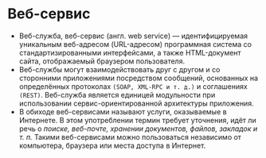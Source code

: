 # Веб-сервис
* Веб-служба, веб-сервис (англ. web service) — идентифицируемая уникальным веб-адресом (URL-адресом) программная система со стандартизированными интерфейсами, а также HTML-документ сайта, отображаемый браузером пользователя.
* Веб-службы могут взаимодействовать друг с другом и со сторонними приложениями посредством сообщений, основанных на определённых протоколах `(SOAP, XML-RPC и т. д.)` и соглашениях `(REST)`. 
  Веб-служба является единицей модульности при использовании сервис-ориентированной архитектуры приложения.
* В обиходе веб-сервисами называют услуги, оказываемые в Интернете.
  В этом употреблении термин требует уточнения, идёт ли речь о _поиске, веб-почте, хранении документов, файлов, закладок и т. п._ 
  Такими веб-сервисами можно пользоваться независимо от компьютера, браузера или места доступа в Интернет.

<!-- _footer: Дергачев А. М. Проблемы эффективного использования сетевых сервисов / Научно-технический вестник СПбГУ ИТМО. 2011. № 1 (71). С. 83-87 \n Dover D., Dafforn E. Search Engine Optimization Secrets. Indianapolis: Wiley Publishing, Inc., 2011. \n Ouzzani, M., Bouguettaya A. Semantic Web Services for Web Databases. Springer Science+Business Media, 2011. -->
